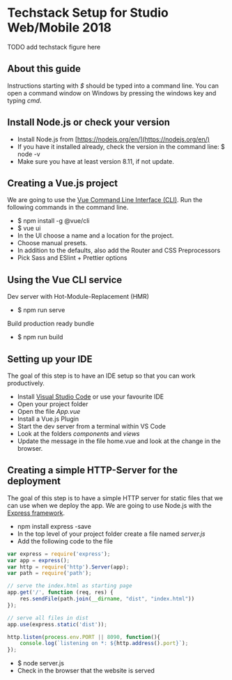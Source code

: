 # Techstack Setup for Studio Web/Mobile 2018
TODO add techstack figure here

## About this guide
Instructions starting with *$* should be typed into a command line. 
You can open a command window on Windows by pressing the windows key and typing *cmd*.

## Install Node.js or check your version

* Install Node.js from [https://nodejs.org/en/](https://nodejs.org/en/)
* If you have it installed already, check the version in the command line: $ node -v 
* Make sure you have at least version 8.11, if not update.

## Creating a Vue.js project

We are going to use the [Vue Command Line Interface (CLI)](https://cli.vuejs.org/guide/creating-a-project.html#vue-create).
Run the following commands in the command line.
* $ npm install -g @vue/cli
* $ vue ui
* In the UI choose a name and a location for the project.
* Choose manual presets.
* In addition to the defaults, also add the Router and CSS Preprocessors
* Pick Sass and ESlint + Prettier options

## Using the Vue CLI service

Dev server with Hot-Module-Replacement (HMR)
* $ npm run serve

Build production ready bundle
* $ npm run build


## Setting up your IDE
The goal of this step is to have an IDE setup so that you can work productively.

* Install [Visual Studio Code](https://code.visualstudio.com/) or use your favourite IDE
* Open your project folder
* Open the file *App.vue*
* Install a Vue.js Plugin
* Start the dev server from a terminal within VS Code
* Look at the folders *components* and *views*
* Update the message in the file home.vue and look at the change in the browser.

## Creating a simple HTTP-Server for the deployment
The goal of this step is to have a simple HTTP server for static files that we can use when we deploy the app.
We are going to use Node.js with the [Express framework](http://expressjs.com/).

* npm install express -save
* In the top level of your project folder create a file named *server.js*
* Add the following code to the file

```javascript
var express = require('express');
var app = express();
var http = require('http').Server(app);
var path = require('path');

// serve the index.html as starting page
app.get('/', function (req, res) {
    res.sendFile(path.join(__dirname, "dist", "index.html"))
});

// serve all files in dist
app.use(express.static('dist'));

http.listen(process.env.PORT || 8090, function(){
    console.log(`listening on *: ${http.address().port}`);
});
```

* $ node server.js
* Check in the browser that the website is served

